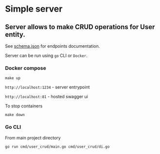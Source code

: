 # Simple server

## Server allows to make CRUD operations for User entity.

See [schema.json](./doc/schema.json) for endpoints documentation.

Server can be run using `go` CLI or `Docker`.

### Docker compose
```shell
make up
```
`http://localhost:1234` - server entrypoint

`http://localhost:81` - hosted swagger ui

To stop containers
```shell
make down
```

### Go CLI
From main project directory
```
go run cmd/user_crud/main.go cmd/user_crud/di.go
```